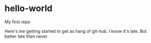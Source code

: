 # hello-world
My first repo

Here's me getting started to get as hang of git-hub. I know it's late. But better late than never.

